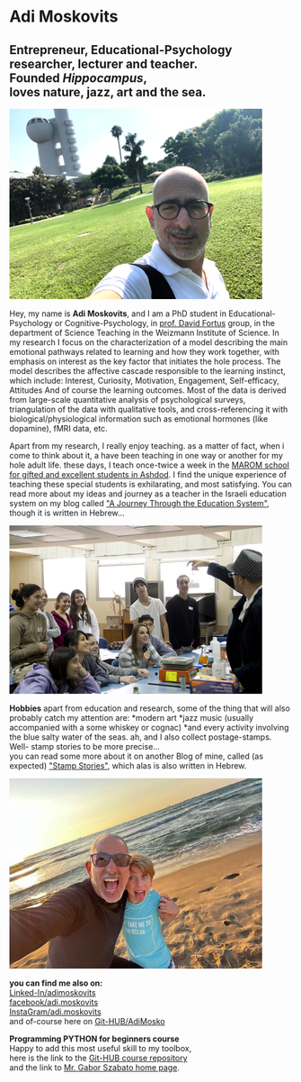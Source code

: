 # Adi Moskovits
## Entrepreneur, Educational-Psychology researcher, lecturer and teacher.<br> Founded _Hippocampus_,<br> loves nature, jazz, art and the sea.

![](Adi-Wiz.png)

Hey, my name is **Adi Moskovits**, 
and I am a PhD student in Educational-Psychology or Cognitive-Psychology, in [prof. David Fortus](https://www.weizmann.ac.il/ScienceTeaching/Fortus/home-0) group, in the department of Science Teaching in the Weizmann Institute of Science. In my research I focus on the characterization of a model describing the main emotional pathways related to learning and how they work together, with emphasis on interest as the key factor that initiates the hole process. The model describes the affective cascade responsible to the learning instinct, which include: Interest, Curiosity, Motivation, Engagement, Self-efficacy, Attitudes And of course the learning outcomes. Most of the data is derived from large-scale quantitative analysis of psychological surveys, triangulation of the data with qualitative tools, and cross-referencing it with biological/physiological information such as emotional hormones (like dopamine), fMRI data, etc.

Apart from my research, I really enjoy teaching. as a matter of fact, when i come to think about it, a have been teaching in one way or another for my hole adult life.
these days, I teach once-twice a week in the [MAROM school for gifted and excellent students in Ashdod](https://www.marom-ashdod.co.il/). I find the unique experience of teaching these special students is exhilarating, and most satisfying.
You can read more about my ideas and journey as a teacher in the Israeli education system on my blog called ["A Journey Through the Education System"](https://ajourneytotheeducationsystemofisrael.blogspot.com/), though it is written in Hebrew...

![](Adi-Teach.jpg)

**Hobbies**
apart from education and research, some of the thing that will also probably catch my attention are:
*modern art
*jazz music (usually accompanied with a some whiskey or cognac)
*and every activity involving the blue salty water of the seas.
ah, and I also collect postage-stamps. Well- stamp stories to be more precise...
<br>you can read some more about it on another Blog of mine, called (as expected) ["Stamp Stories"](https://stamp-stories.blogspot.com/), which alas is also written in Hebrew.

![](Adi-SEA.jpeg)

**you can find me also on:**
<br> [Linked-In/adimoskovits](https://www.linkedin.com/in/adimoskovits/)
<br> [facebook/adi.moskovits](https://www.facebook.com/adi.moskovits)
<br> [InstaGram/adi.moskovits](https://www.instagram.com/adi.moskovits/)
<br> and of-course here on [Git-HUB/AdiMosko](https://github.com/AdiMosko)

**Programming PYTHON for beginners course**
<br> Happy to add this most useful skill to my toolbox,
<br> here is the link to the [Git-HUB course repository](https://github.com/szabgab/wis-python-course-2024-11)
<br> and the link to [Mr. Gabor Szabato home page](https://szabgab.com/).
